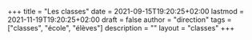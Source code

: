 +++
title       = "Les classes"
date        = 2021-09-15T19:20:25+02:00
lastmod     = 2021-11-19T19:20:25+02:00
draft       = false
author      = "direction"
tags        = ["classes", "école", "élèves"]
description = ""
layout      = "classes"
+++
